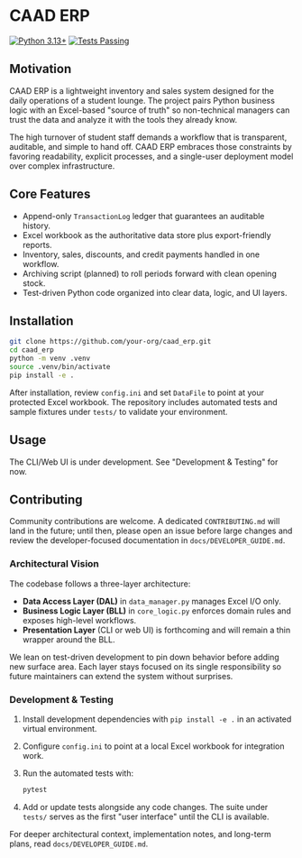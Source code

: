 # CAAD ERP

[![Python 3.13+](https://img.shields.io/badge/python-3.13%2B-blue)](https://www.python.org/)
[![Tests Passing](https://img.shields.io/badge/tests-pytest-success)](./tests)

## Motivation

CAAD ERP is a lightweight inventory and sales system designed for the daily
operations of a student lounge. The project pairs Python business logic with an
Excel-based "source of truth" so non-technical managers can trust the data and
analyze it with the tools they already know.

The high turnover of student staff demands a workflow that is transparent,
auditable, and simple to hand off. CAAD ERP embraces those constraints by
favoring readability, explicit processes, and a single-user deployment model
over complex infrastructure.

## Core Features

- Append-only `TransactionLog` ledger that guarantees an auditable history.
- Excel workbook as the authoritative data store plus export-friendly reports.
- Inventory, sales, discounts, and credit payments handled in one workflow.
- Archiving script (planned) to roll periods forward with clean opening stock.
- Test-driven Python code organized into clear data, logic, and UI layers.

## Installation

```bash
git clone https://github.com/your-org/caad_erp.git
cd caad_erp
python -m venv .venv
source .venv/bin/activate
pip install -e .
```

After installation, review `config.ini` and set `DataFile` to point at your
protected Excel workbook. The repository includes automated tests and sample
fixtures under `tests/` to validate your environment.

## Usage

The CLI/Web UI is under development. See "Development & Testing" for now.

## Contributing

Community contributions are welcome. A dedicated `CONTRIBUTING.md` will land in
the future; until then, please open an issue before large changes and review
the developer-focused documentation in `docs/DEVELOPER_GUIDE.md`.

### Architectural Vision

The codebase follows a three-layer architecture:

- **Data Access Layer (DAL)** in `data_manager.py` manages Excel I/O only.
- **Business Logic Layer (BLL)** in `core_logic.py` enforces domain rules and
  exposes high-level workflows.
- **Presentation Layer** (CLI or web UI) is forthcoming and will remain a thin
  wrapper around the BLL.

We lean on test-driven development to pin down behavior before adding new
surface area. Each layer stays focused on its single responsibility so future
maintainers can extend the system without surprises.

### Development & Testing

1. Install development dependencies with `pip install -e .` in an activated
   virtual environment.
2. Configure `config.ini` to point at a local Excel workbook for integration
   work.
3. Run the automated tests with:

   ```bash
   pytest
   ```

4. Add or update tests alongside any code changes. The suite under `tests/`
   serves as the first "user interface" until the CLI is available.

For deeper architectural context, implementation notes, and long-term plans,
read `docs/DEVELOPER_GUIDE.md`.
